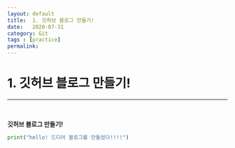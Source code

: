 ```yaml
---
layout: default
title:  1. 깃허브 블로그 만들기!
date:   2020-07-31
category: Git
tags : [practice]
permalink: 
---
```


# 1. 깃허브 블로그 만들기!
* * * 
<br>

**깃허브 블로그 만들기!**

~~~python
print("hello! 드디어 블로그를 만들었다!!!!")
~~~